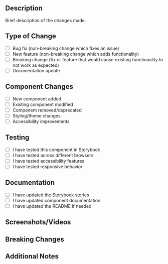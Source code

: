 ## Description
Brief description of the changes made.

## Type of Change
- [ ] Bug fix (non-breaking change which fixes an issue)
- [ ] New feature (non-breaking change which adds functionality)
- [ ] Breaking change (fix or feature that would cause existing functionality to not work as expected)
- [ ] Documentation update

## Component Changes
- [ ] New component added
- [ ] Existing component modified
- [ ] Component removed/deprecated
- [ ] Styling/theme changes
- [ ] Accessibility improvements

## Testing
- [ ] I have tested this component in Storybook
- [ ] I have tested across different browsers
- [ ] I have tested accessibility features
- [ ] I have tested responsive behavior

## Documentation
- [ ] I have updated the Storybook stories
- [ ] I have updated component documentation
- [ ] I have updated the README if needed

## Screenshots/Videos
<!-- Add screenshots or videos demonstrating the changes -->

## Breaking Changes
<!-- List any breaking changes and migration steps -->

## Additional Notes
<!-- Any additional information, concerns, or considerations -->

